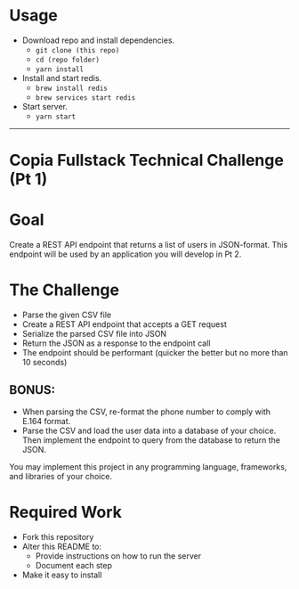 # Usage

* Download repo and install dependencies.
    * `git clone (this repo)`
    * `cd (repo folder)`
    * `yarn install`
* Install and start redis.
    * `brew install redis`
    * `brew services start redis`
* Start server.
    * `yarn start`

---

# Copia Fullstack Technical Challenge (Pt 1)

# Goal

Create a REST API endpoint that returns a list of users in JSON-format.
This endpoint will be used by an application you will develop in Pt 2.

# The Challenge

* Parse the given CSV file
* Create a REST API endpoint that accepts a GET request
* Serialize the parsed CSV file into JSON
* Return the JSON as a response to the endpoint call
* The endpoint should be performant (quicker the better but no more than 10 seconds)

## BONUS:
* When parsing the CSV, re-format the phone number to comply with E.164 format.
* Parse the CSV and load the user data into a database of your choice. Then implement the endpoint to query from the database to return the JSON.

You may implement this project in any programming language, frameworks, and libraries of your choice.

# Required Work

* Fork this repository
* Alter this README to:
  * Provide instructions on how to run the server
  * Document each step
* Make it easy to install
